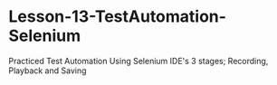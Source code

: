 # Lesson-13-TestAutomation-Selenium
Practiced Test Automation Using Selenium IDE's 3 stages; Recording, Playback and Saving
